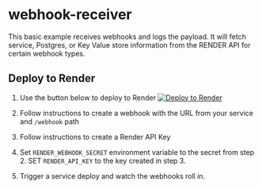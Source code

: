 # webhook-receiver

This basic example receives webhooks and logs the payload.
It will fetch service, Postgres, or Key Value store information from the RENDER API for certain webhook types.

## Deploy to Render

1. Use the button below to deploy to Render
<a href="https://render.com/deploy?repo=https://github.com/render-examples/twingate-example/tree/main"><img src="https://render.com/images/deploy-to-render-button.svg" alt="Deploy to Render"></a>

2. Follow instructions to create a webhook with the URL from your service and `/webhook` path
3. Follow instructions to create a Render API Key
4. Set `RENDER_WEBHOOK_SECRET` environment variable to the secret from step 2. SET `RENDER_API_KEY` to the key created in step 3.
5. Trigger a service deploy and watch the webhooks roll in.
